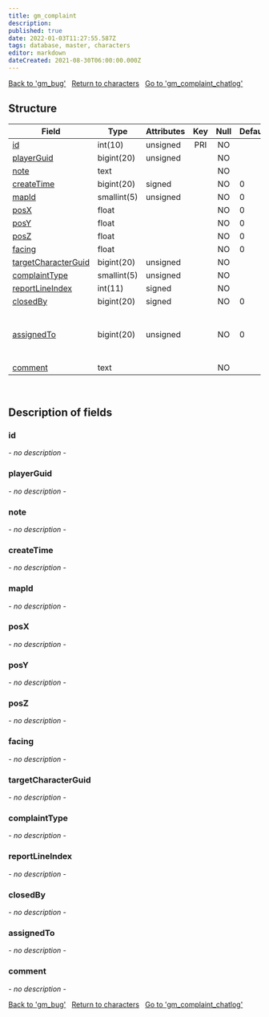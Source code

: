 ```yaml
---
title: gm_complaint
description: 
published: true
date: 2022-01-03T11:27:55.587Z
tags: database, master, characters
editor: markdown
dateCreated: 2021-08-30T06:00:00.000Z
---
```


<a href="https://trinitycore.info/en/database/master/characters/gm_bug" class="mt-5 v-btn v-btn--depressed v-btn--flat v-btn--outlined theme--light v-size--default darkblue--text text--lighten-3"><span class="v-btn__content"><i aria-hidden="true" class="v-icon notranslate v-icon--left mdi mdi-arrow-left theme--light"></i><span>Back to 'gm_bug'</span></span></a>&nbsp;&nbsp;&nbsp;<a href="https://trinitycore.info/en/database/master/characters/home" class="mt-5 v-btn v-btn--depressed v-btn--flat v-btn--outlined theme--light v-size--default darkblue--text text--lighten-3"><span class="v-btn__content"><i aria-hidden="true" class="v-icon notranslate v-icon--left mdi mdi-home-outline theme--light"></i><span>Return to characters</span></span></a>&nbsp;&nbsp;&nbsp;<a href="https://trinitycore.info/en/database/master/characters/gm_complaint_chatlog" class="mt-5 v-btn v-btn--depressed v-btn--flat v-btn--outlined theme--light v-size--default darkblue--text text--lighten-3"><span class="v-btn__content"><span>Go to 'gm_complaint_chatlog'</span><i aria-hidden="true" class="v-icon notranslate v-icon--right mdi mdi-arrow-right theme--light"></i></span></a>

## Structure

| Field | Type | Attributes | Key | Null | Default | Extra | Comment |
| --- | --- | --- | :---: | :---: | --- | --- | --- |
| [id](#id) | int(10) | unsigned | PRI | NO |  |  |  |
| [playerGuid](#playerguid) | bigint(20) | unsigned |  | NO |  |  |  |
| [note](#note) | text |  |  | NO |  |  |  |
| [createTime](#createtime) | bigint(20) | signed |  | NO | 0 |  |  |
| [mapId](#mapid) | smallint(5) | unsigned |  | NO | 0 |  |  |
| [posX](#posx) | float |  |  | NO | 0 |  |  |
| [posY](#posy) | float |  |  | NO | 0 |  |  |
| [posZ](#posz) | float |  |  | NO | 0 |  |  |
| [facing](#facing) | float |  |  | NO | 0 |  |  |
| [targetCharacterGuid](#targetcharacterguid) | bigint(20) | unsigned |  | NO |  |  |  |
| [complaintType](#complainttype) | smallint(5) | unsigned |  | NO |  |  |  |
| [reportLineIndex](#reportlineindex) | int(11) | signed |  | NO |  |  |  |
| [closedBy](#closedby) | bigint(20) | signed |  | NO | 0 |  |  |
| [assignedTo](#assignedto) | bigint(20) | unsigned |  | NO | 0 |  | GUID of admin to whom ticket is assigned |
| [comment](#comment) | text |  |  | NO |  |  |  |
&nbsp;
## Description of fields

### id
*- no description -*
&nbsp;

### playerGuid
*- no description -*
&nbsp;

### note
*- no description -*
&nbsp;

### createTime
*- no description -*
&nbsp;

### mapId
*- no description -*
&nbsp;

### posX
*- no description -*
&nbsp;

### posY
*- no description -*
&nbsp;

### posZ
*- no description -*
&nbsp;

### facing
*- no description -*
&nbsp;

### targetCharacterGuid
*- no description -*
&nbsp;

### complaintType
*- no description -*
&nbsp;

### reportLineIndex
*- no description -*
&nbsp;

### closedBy
*- no description -*
&nbsp;

### assignedTo
*- no description -*
&nbsp;

### comment
*- no description -*
&nbsp;

<a href="https://trinitycore.info/en/database/master/characters/gm_bug" class="mt-5 v-btn v-btn--depressed v-btn--flat v-btn--outlined theme--light v-size--default darkblue--text text--lighten-3"><span class="v-btn__content"><i aria-hidden="true" class="v-icon notranslate v-icon--left mdi mdi-arrow-left theme--light"></i><span>Back to 'gm_bug'</span></span></a>&nbsp;&nbsp;&nbsp;<a href="https://trinitycore.info/en/database/master/characters/home" class="mt-5 v-btn v-btn--depressed v-btn--flat v-btn--outlined theme--light v-size--default darkblue--text text--lighten-3"><span class="v-btn__content"><i aria-hidden="true" class="v-icon notranslate v-icon--left mdi mdi-home-outline theme--light"></i><span>Return to characters</span></span></a>&nbsp;&nbsp;&nbsp;<a href="https://trinitycore.info/en/database/master/characters/gm_complaint_chatlog" class="mt-5 v-btn v-btn--depressed v-btn--flat v-btn--outlined theme--light v-size--default darkblue--text text--lighten-3"><span class="v-btn__content"><span>Go to 'gm_complaint_chatlog'</span><i aria-hidden="true" class="v-icon notranslate v-icon--right mdi mdi-arrow-right theme--light"></i></span></a>

